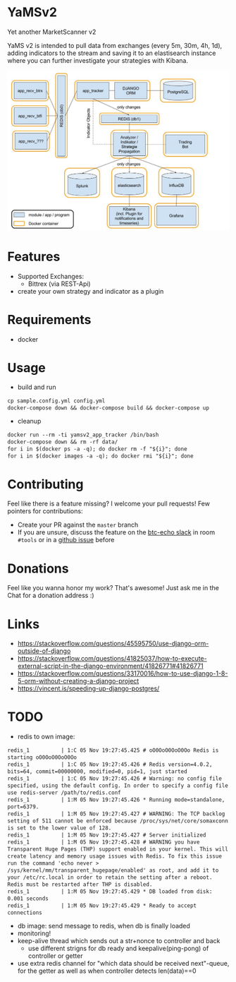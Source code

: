 # YaMSv2
Yet another MarketScanner v2

YaMS v2 is intended to pull data from exchanges (every 5m, 30m, 4h, 1d), adding indicators to the stream and saving it to an elastisearch instance where you can further investigate your strategies with Kibana.
 
![Architecture](docs/YaMSv2.jpg)

# Features
- Supported Exchanges:
  - Bittrex (via REST-Api)
- create your own strategy and indicator as a plugin

# Requirements
- docker

# Usage
* build and run
```
cp sample.config.yml config.yml
docker-compose down && docker-compose build && docker-compose up
```

* cleanup
```
docker run --rm -ti yamsv2_app_tracker /bin/bash
docker-compose down && rm -rf data/
for i in $(docker ps -a -q); do docker rm -f "${i}"; done
for i in $(docker images -a -q); do docker rmi "${i}"; done
```

# Contributing
Feel like there is a feature missing? I welcome your pull requests! Few pointers for contributions:

- Create your PR against the `master` branch
- If you are unsure, discuss the feature on the [btc-echo slack](https://btc-echo.slack.com/) in room `#tools` or in a [github issue](https://github.com/YaMSorg/yams/issues) before

# Donations
Feel like you wanna honor my work? That's awesome!
Just ask me in the Chat for a donation address :)

# Links
* https://stackoverflow.com/questions/45595750/use-django-orm-outside-of-django
* https://stackoverflow.com/questions/41825037/how-to-execute-external-script-in-the-django-environment/41826771#41826771
* https://stackoverflow.com/questions/33170016/how-to-use-django-1-8-5-orm-without-creating-a-django-project
* https://vincent.is/speeding-up-django-postgres/

# TODO
- redis to own image:
```
redis_1          | 1:C 05 Nov 19:27:45.425 # oO0OoO0OoO0Oo Redis is starting oO0OoO0OoO0Oo
redis_1          | 1:C 05 Nov 19:27:45.426 # Redis version=4.0.2, bits=64, commit=00000000, modified=0, pid=1, just started
redis_1          | 1:C 05 Nov 19:27:45.426 # Warning: no config file specified, using the default config. In order to specify a config file use redis-server /path/to/redis.conf
redis_1          | 1:M 05 Nov 19:27:45.426 * Running mode=standalone, port=6379.
redis_1          | 1:M 05 Nov 19:27:45.427 # WARNING: The TCP backlog setting of 511 cannot be enforced because /proc/sys/net/core/somaxconn is set to the lower value of 128.
redis_1          | 1:M 05 Nov 19:27:45.427 # Server initialized
redis_1          | 1:M 05 Nov 19:27:45.428 # WARNING you have Transparent Huge Pages (THP) support enabled in your kernel. This will create latency and memory usage issues with Redis. To fix this issue run the command 'echo never > /sys/kernel/mm/transparent_hugepage/enabled' as root, and add it to your /etc/rc.local in order to retain the setting after a reboot. Redis must be restarted after THP is disabled.
redis_1          | 1:M 05 Nov 19:27:45.429 * DB loaded from disk: 0.001 seconds
redis_1          | 1:M 05 Nov 19:27:45.429 * Ready to accept connections
```
- db image: send message to redis, when db is finally loaded
- monitoring!
- keep-alive thread which sends out a str+nonce to controller and back 
  - use different strigns for db ready and keepalive(ping-pong) of controller or getter
- use extra redis channel for "which data should be received next"-queue, for the getter as well as when controller detects len(data)==0  